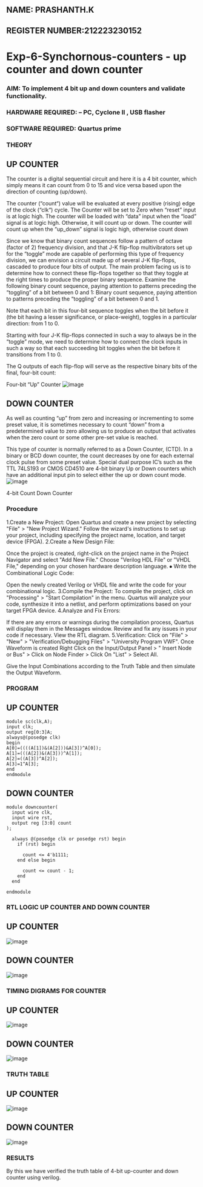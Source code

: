 ## NAME: PRASHANTH.K
## REGISTER NUMBER:212223230152

# Exp-6-Synchornous-counters - up counter and down counter 
### AIM: To implement 4 bit up and down counters and validate  functionality.
### HARDWARE REQUIRED:  – PC, Cyclone II , USB flasher
### SOFTWARE REQUIRED:   Quartus prime
### THEORY 

## UP COUNTER 
The counter is a digital sequential circuit and here it is a 4 bit counter, which simply means it can count from 0 to 15 and vice versa based upon the direction of counting (up/down). 

The counter (“count“) value will be evaluated at every positive (rising) edge of the clock (“clk“) cycle.
The Counter will be set to Zero when “reset” input is at logic high.
The counter will be loaded with “data” input when the “load” signal is at logic high. Otherwise, it will count up or down.
The counter will count up when the “up_down” signal is logic high, otherwise count down

Since we know that binary count sequences follow a pattern of octave (factor of 2) frequency division, and that J-K flip-flop multivibrators set up for the “toggle” mode are capable of performing this type of frequency division, we can envision a circuit made up of several J-K flip-flops, cascaded to produce four bits of output.
The main problem facing us is to determine how to connect these flip-flops together so that they toggle at the right times to produce the proper binary sequence.
Examine the following binary count sequence, paying attention to patterns preceding the “toggling” of a bit between 0 and 1:
Binary count sequence, paying attention to patterns preceding the “toggling” of a bit between 0 and 1.

Note that each bit in this four-bit sequence toggles when the bit before it (the bit having a lesser significance, or place-weight), toggles in a particular direction: from 1 to 0.



 
 

Starting with four J-K flip-flops connected in such a way to always be in the “toggle” mode, we need to determine how to connect the clock inputs in such a way so that each succeeding bit toggles when the bit before it transitions from 1 to 0.

The Q outputs of each flip-flop will serve as the respective binary bits of the final, four-bit count:

 
 

Four-bit “Up” Counter
![image](https://user-images.githubusercontent.com/36288975/169644758-b2f4339d-9532-40c5-af40-8f4f8c942e2c.png)



## DOWN COUNTER 

As well as counting “up” from zero and increasing or incrementing to some preset value, it is sometimes necessary to count “down” from a predetermined value to zero allowing us to produce an output that activates when the zero count or some other pre-set value is reached.

This type of counter is normally referred to as a Down Counter, (CTD). In a binary or BCD down counter, the count decreases by one for each external clock pulse from some preset value. Special dual purpose IC’s such as the TTL 74LS193 or CMOS CD4510 are 4-bit binary Up or Down counters which have an additional input pin to select either the up or down count mode.
![image](https://user-images.githubusercontent.com/36288975/169644844-1a14e123-7228-4ed8-81a9-eb937dff4ac8.png)


4-bit Count Down Counter
### Procedure
1.Create a New Project: Open Quartus and create a new project by selecting "File" > "New Project Wizard." Follow the wizard's instructions to set up your project, including specifying the project name, location, and target device (FPGA).
2.Create a New Design File:

Once the project is created, right-click on the project name in the Project Navigator and select "Add New File." Choose "Verilog HDL File" or "VHDL File," depending on your chosen hardware description language. ⦁ Write the Combinational Logic Code:

Open the newly created Verilog or VHDL file and write the code for your combinational logic. 3.Compile the Project: To compile the project, click on "Processing" > "Start Compilation" in the menu. Quartus will analyze your code, synthesize it into a netlist, and perform optimizations based on your target FPGA device. 4.Analyze and Fix Errors:

If there are any errors or warnings during the compilation process, Quartus will display them in the Messages window. Review and fix any issues in your code if necessary. View the RTL diagram. 5.Verification: Click on "File" > "New" > "Verification/Debugging Files" > "University Program VWF". Once Waveform is created Right Click on the Input/Output Panel > " Insert Node or Bus" > Click on Node Finder > Click On "List" > Select All.

Give the Input Combinations according to the Truth Table and then simulate the Output Waveform.



### PROGRAM 
## UP COUNTER
```
module sc(clk,A);
input clk;
output reg[0:3]A;
always@(posedge clk)
begin
A[0]=((((A[1])&(A[2]))&A[3])^A[0]);
A[1]=(((A[2])&(A[3]))^A[1]);
A[2]=((A[3])^A[2]);
A[3]=1^A[3];
end
endmodule
```
## DOWN COUNTER
```
module downcounter(
  input wire clk,   
  input wire rst,   
  output reg [3:0] count   
);

  always @(posedge clk or posedge rst) begin
    if (rst) begin
      
      count <= 4'b1111;
    end else begin
     
      count <= count - 1;
    end
  end

endmodule
```

### RTL LOGIC UP COUNTER AND DOWN COUNTER  
## UP COUNTER
![image](https://github.com/kannan-nagaraju/Exp-7-Synchornous-counters-/assets/145742755/ad926dd9-b304-4d01-b74c-a37f6b33a321)

## DOWN COUNTER
![image](https://github.com/kannan-nagaraju/Exp-7-Synchornous-counters-/assets/145742755/d0e385e2-2914-439c-9357-bb4ba3518f49)


### TIMING DIGRAMS FOR COUNTER  
## UP COUNTER
![image](https://github.com/kannan-nagaraju/Exp-7-Synchornous-counters-/assets/145742755/bea5c413-ebec-4690-98a6-5500142b83c2)

## DOWN COUNTER
![image](https://github.com/kannan-nagaraju/Exp-7-Synchornous-counters-/assets/145742755/1a5fecbe-5e09-4a1f-941a-c448354111c6)

### TRUTH TABLE 
## UP COUNTER
![image](https://github.com/kannan-nagaraju/Exp-7-Synchornous-counters-/assets/145742755/98c69352-3431-4652-9634-290c73d0e0da)

## DOWN COUNTER
![image](https://github.com/kannan-nagaraju/Exp-7-Synchornous-counters-/assets/145742755/9c3103fa-28c0-4832-a8fc-3d4c601d2ece)

### RESULTS
By this we have verified the truth table of 4-bit up-counter and down counter using verilog.
